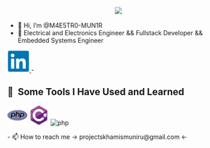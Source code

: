 <p align="center">
  <img src="https://capsule-render.vercel.app/api?text=Hey Everyone!🕹️&animation=fadeIn&type=waving&color=gradient&height=100"/>
</p>

- 👋 Hi, I’m @M4E5TR0-MUN1R
- 👀 Electrical and Electronics Engineer && Fullstack Developer && Embedded Systems Engineer
<a href="www.linkedin.com/in/khamis-muniru-mwalwati">
  <img height="50" src="https://github.com/devicons/devicon/blob/v2.15.1/icons/linkedin/linkedin-original.svg"/>
</a>
- 
<h2> 🚀 &nbsp;Some Tools I Have Used and Learned</h2>
<p align="left">
<img src="https://github.com/devicons/devicon/blob/v2.15.1/icons/php/php-original.svg" alt="vscode" width="45" height="45"/>
<img src="https://github.com/devicons/devicon/blob/v2.15.1/icons/csharp/csharp-original.svg" alt="bash" width="45" height="45"/>
<img src="https://cdn.jsdelivr.net/gh/devicons/devicon/icons/php/php-original.svg" alt="php" width="45" height="45"/>
</p>
- 📫 How to reach me -> projectskhamismuniru@gmail.com <-
<!---
KhamisMunir/KhamisMunir is a ✨ special ✨ repository because its `README.md` (this file) appears on your GitHub profile.
You can click the Preview link to take a look at your changes.
--->
